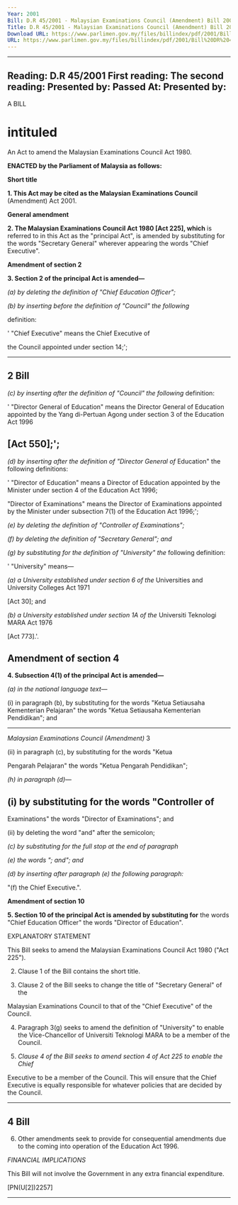 ```yaml
---
Year: 2001
Bill: D.R 45/2001 - Malaysian Examinations Council (Amendment) Bill 2001 (Passed)
Title: D.R 45/2001 - Malaysian Examinations Council (Amendment) Bill 2001 (Passed)
Download URL: https://www.parlimen.gov.my/files/billindex/pdf/2001/Bill%20DR%2045.pdf
URL: https://www.parlimen.gov.my/files/billindex/pdf/2001/Bill%20DR%2045.pdf
---
```

---
Reading:
D.R 45/2001
First reading:
The second reading:
Presented by:
Passed At:
Presented by:
---

A BILL

# intituled

An Act to amend the Malaysian Examinations Council Act 1980.

**ENACTED by the Parliament of Malaysia as follows:**

**Short title**

**1. This Act may be cited as the Malaysian Examinations Council**
(Amendment) Act 2001.

**General amendment**

**2. The Malaysian Examinations Council Act 1980 [Act 225], which**
is referred to in this Act as the "principal Act", is amended by
substituting for the words "Secretary General" wherever appearing
the words "Chief Executive".

**Amendment of section 2**

**3. Section 2 of the principal Act is amended—**

_(a) by deleting the definition of "Chief Education Officer";_

_(b) by inserting before the definition of "Council" the following_

definition:

' "Chief Executive" means the Chief Executive of

the Council appointed under section 14;';


-----

## 2 Bill

_(c) by inserting after the definition of "Council" the following_
definition:

' "Director General of Education" means the Director
General of Education appointed by the Yang di-Pertuan
Agong under section 3 of the Education Act 1996

## [Act 550];';

_(d) by inserting after the definition of "Director General of_
Education" the following definitions:

' "Director of Education" means a Director of
Education appointed by the Minister under section 4
of the Education Act 1996;

"Director of Examinations" means the Director of
Examinations appointed by the Minister under subsection 7(1) of the Education Act 1996;';

_(e) by deleting the definition of "Controller of Examinations";_

_(f) by deleting the definition of "Secretary General"; and_

_(g) by substituting for the definition of "University" the_
following definition:

' "University" means—

_(a) a University established under section 6 of the_
Universities and University Colleges Act 1971

[Act 30]; and

_(b) a University established under section 1A of the_
Universiti Teknologi MARA Act 1976

[Act 773].'.

## Amendment of section 4

**4. Subsection 4(1) of the principal Act is amended—**

_(a) in the national language text—_

(i) in paragraph (b), by substituting for the words "Ketua
Setiausaha Kementerian Pelajaran" the words "Ketua
Setiausaha Kementerian Pendidikan"; and


-----

_Malaysian Examinations Council (Amendment)_ 3

(ii) in paragraph (c), by substituting for the words "Ketua

Pengarah Pelajaran" the words "Ketua Pengarah
Pendidikan";

_(h) in paragraph (d)—_

## (i) by substituting for the words "Controller of

Examinations" the words "Director of Examinations";
and

(ii) by deleting the word "and" after the semicolon;

_(c) by substituting for the full stop at the end of paragraph_

_(e) the words "; and"; and_

_(d) by inserting after paragraph (e) the following paragraph:_

"(f) the Chief Executive.".

**Amendment of section 10**

**5. Section 10 of the principal Act is amended by substituting for**
the words "Chief Education Officer" the words "Director of
Education".

EXPLANATORY STATEMENT

This Bill seeks to amend the Malaysian Examinations Council Act 1980
("Act 225").

2. Clause 1 of the Bill contains the short title.

3. Clause 2 of the Bill seeks to change the title of "Secretary General" of the

Malaysian Examinations Council to that of the "Chief Executive" of the Council.

4. Paragraph 3(g) seeks to amend the definition of "University" to enable the
Vice-Chancellor of Universiti Teknologi MARA to be a member of the Council.

5. _Clause 4 of the Bill seeks to amend section 4 of Act 225 to enable the Chief_

Executive to be a member of the Council. This will ensure that the Chief
Executive is equally responsible for whatever policies that are decided by the
Council.


-----

## 4 Bill

6. Other amendments seek to provide for consequential amendments due to
the coming into operation of the Education Act 1996.

_FINANCIAL_ _IMPLICATIONS_

This Bill will not involve the Government in any extra financial
expenditure.

[PN(U[2])2257]


-----

